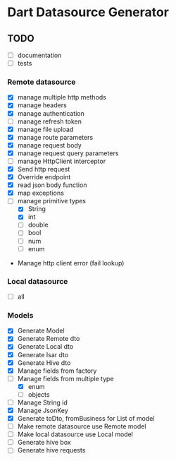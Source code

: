 # Dart Datasource Generator

## TODO

- [ ] documentation
- [ ] tests

### Remote datasource

- [x] manage multiple http methods
- [x] manage headers
- [x] manage authentication
- [ ] manage refresh token
- [x] manage file upload
- [x] manage route parameters
- [x] manage request body
- [x] manage request query parameters
- [ ] manage HttpClient interceptor
- [x] Send http request
- [x] Override endpoint
- [x] read json body function
- [x] map exceptions
- [ ] manage primitive types
  - [x] String
  - [x] int
  - [ ] double
  - [ ] bool
  - [ ] num
  - [ ] enum
- Manage http client error (fail lookup)

### Local datasource

- [ ] all

### Models

- [x] Generate Model
- [x] Generate Remote dto
- [x] Generate Local dto
- [x] Generate Isar dto
- [x] Generate Hive dto
- [x] Manage fields from factory
- [ ] Manage fields from multiple type
  - [x] enum
  - [ ] objects
- [ ] Manage String id
- [x] Manage JsonKey
- [x] Generate toDto, fromBusiness for List of model 
- [ ] Make remote datasource use Remote model
- [ ] Make local datasource use Local model
- [ ] Generate hive box
- [ ] Generate hive requests